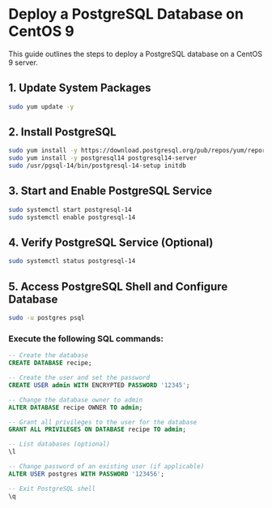 # Deploy a PostgreSQL Database on CentOS 9

This guide outlines the steps to deploy a PostgreSQL database on a CentOS 9 server.

## 1. Update System Packages

```bash
sudo yum update -y
```

## 2. Install PostgreSQL

```bash
sudo yum install -y https://download.postgresql.org/pub/repos/yum/reporpms/EL-8-x86_64/pgdg-redhat-repo-latest.noarch.rpm
sudo yum install -y postgresql14 postgresql14-server
sudo /usr/pgsql-14/bin/postgresql-14-setup initdb
```

## 3. Start and Enable PostgreSQL Service

```bash
sudo systemctl start postgresql-14
sudo systemctl enable postgresql-14
```

## 4. Verify PostgreSQL Service (Optional)

```bash
sudo systemctl status postgresql-14
```

## 5. Access PostgreSQL Shell and Configure Database

```bash
sudo -u postgres psql
```

### Execute the following SQL commands:

```sql
-- Create the database
CREATE DATABASE recipe;

-- Create the user and set the password
CREATE USER admin WITH ENCRYPTED PASSWORD '12345';

-- Change the database owner to admin
ALTER DATABASE recipe OWNER TO admin;

-- Grant all privileges to the user for the database
GRANT ALL PRIVILEGES ON DATABASE recipe TO admin;

-- List databases (optional)
\l

-- Change password of an existing user (if applicable)
ALTER USER postgres WITH PASSWORD '123456';

-- Exit PostgreSQL shell
\q

```
